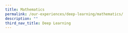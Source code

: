 ```yaml
---
title: Mathematics
permalink: /our-experiences/deep-learning/mathematics/
description: ""
third_nav_title: Deep Learning
---
```

